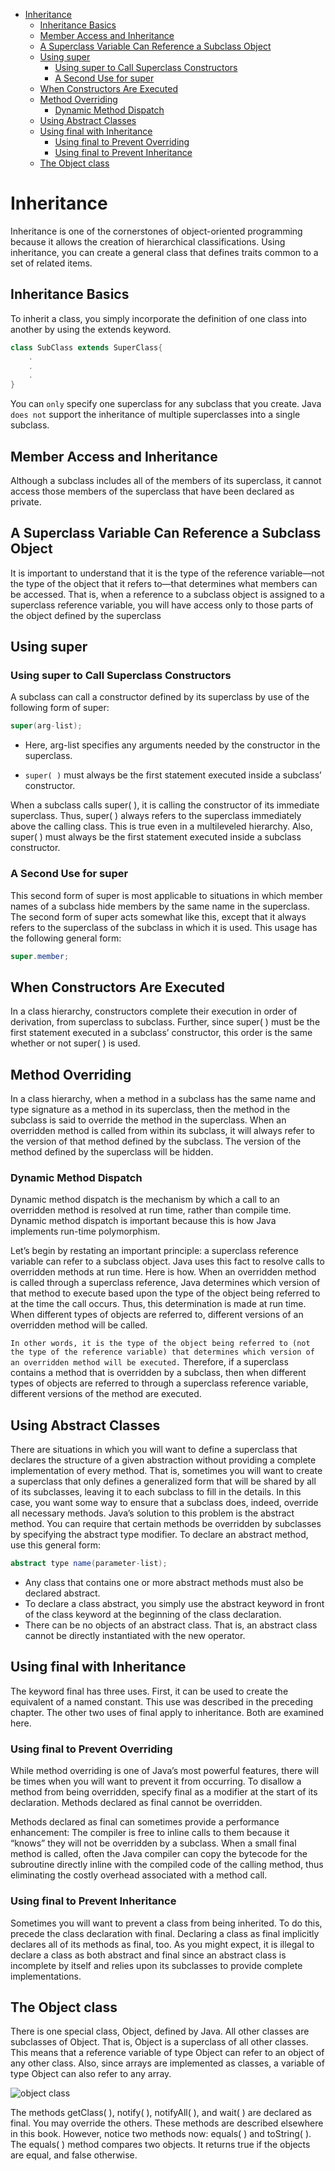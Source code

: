 - [Inheritance](#inheritance)
  - [Inheritance Basics](#inheritance-basics)
  - [Member Access and Inheritance](#member-access-and-inheritance)
  - [A Superclass Variable Can Reference a Subclass Object](#a-superclass-variable-can-reference-a-subclass-object)
  - [Using super](#using-super)
    - [Using super to Call Superclass Constructors](#using-super-to-call-superclass-constructors)
    - [A Second Use for super](#a-second-use-for-super)
  - [When Constructors Are Executed](#when-constructors-are-executed)
  - [Method Overriding](#method-overriding)
    - [Dynamic Method Dispatch](#dynamic-method-dispatch)
  - [Using Abstract Classes](#using-abstract-classes)
  - [Using final with Inheritance](#using-final-with-inheritance)
    - [Using final to Prevent Overriding](#using-final-to-prevent-overriding)
    - [Using final to Prevent Inheritance](#using-final-to-prevent-inheritance)
  - [The Object class](#the-object-class)

# Inheritance

Inheritance is one of the cornerstones of object-oriented programming because
it allows the creation of hierarchical classifications. Using inheritance, you can
create a general class that defines traits common to a set of related items.

## Inheritance Basics

To inherit a class, you simply incorporate the definition of one class into
another by using the extends keyword.

```java
class SubClass extends SuperClass{
    .
    .
    .
}
```

You can `only` specify one superclass for any subclass that you create. Java
`does not` support the inheritance of multiple superclasses into a single subclass.

## Member Access and Inheritance

Although a subclass includes all of the members of its superclass, it cannot
access those members of the superclass that have been declared as private.

## A Superclass Variable Can Reference a Subclass Object

It is important to understand that it is the type of the reference variable—not
the type of the object that it refers to—that determines what members can be
accessed. That is, when a reference to a subclass object is assigned to a
superclass reference variable, you will have access only to those parts of the
object defined by the superclass

## Using super

### Using super to Call Superclass Constructors

A subclass can call a constructor defined by its superclass by use of the
following form of super:

```java
super(arg-list);
```

- Here, arg-list specifies any arguments needed by the constructor in the
superclass. 

- `super( )` must always be the first statement executed inside a
subclass’ constructor.

When a subclass calls super( ), it is calling the constructor of its immediate superclass. Thus, super( )
always refers to the superclass immediately above the calling class. This is true
even in a multileveled hierarchy. Also, super( ) must always be the first
statement executed inside a subclass constructor.

### A Second Use for super

This second form of super is most applicable to situations in which member
names of a subclass hide members by the same name in the superclass. The second form of super acts somewhat like this, except that it always refers
to the superclass of the subclass in which it is used. This usage has the
following general form:

```java
super.member;
```

## When Constructors Are Executed

In a class hierarchy, constructors complete their
execution in order of derivation, from superclass to subclass. Further, since
super( ) must be the first statement executed in a subclass’ constructor, this
order is the same whether or not super( ) is used.

## Method Overriding

In a class hierarchy, when a method in a subclass has the same name and type
signature as a method in its superclass, then the method in the subclass is said
to override the method in the superclass. When an overridden method is called
from within its subclass, it will always refer to the version of that method
defined by the subclass. The version of the method defined by the superclass
will be hidden.

### Dynamic Method Dispatch

Dynamic method dispatch is the
mechanism by which a call to an overridden method is resolved at run time,
rather than compile time. Dynamic method dispatch is important because this
is how Java implements run-time polymorphism.

Let’s begin by restating an important principle: a superclass reference
variable can refer to a subclass object. Java uses this fact to resolve calls to
overridden methods at run time. Here is how. When an overridden method is
called through a superclass reference, Java determines which version of that
method to execute based upon the type of the object being referred to at the
time the call occurs. Thus, this determination is made at run time. When
different types of objects are referred to, different versions of an overridden
method will be called. 

`In other words, it is the type of the object being referred to (not the type of the reference variable) that determines which version of an overridden method will be executed.`
Therefore, if a superclass contains a
method that is overridden by a subclass, then when different types of objects
are referred to through a superclass reference variable, different versions of the
method are executed.

## Using Abstract Classes

There are situations in which you will want to define a superclass that declares
the structure of a given abstraction without providing a complete
implementation of every method. That is, sometimes you will want to create a
superclass that only defines a generalized form that will be shared by all of its
subclasses, leaving it to each subclass to fill in the details. In this case, you want some way to ensure
that a subclass does, indeed, override all necessary methods. Java’s solution to
this problem is the abstract method. You can require that certain methods be overridden by subclasses by
specifying the abstract type modifier. To declare an abstract method, use this
general form:

```java
abstract type name(parameter-list);
```

- Any class that contains one or more abstract methods must also be declared
abstract.
- To declare a class abstract, you simply use the abstract keyword in
front of the class keyword at the beginning of the class declaration.
- There can
be no objects of an abstract class. That is, an abstract class cannot be directly
instantiated with the new operator.

## Using final with Inheritance

The keyword final has three uses. First, it can be used to create the equivalent
of a named constant. This use was described in the preceding chapter. The other
two uses of final apply to inheritance. Both are examined here.

### Using final to Prevent Overriding

While method overriding is one of Java’s most powerful features, there will be
times when you will want to prevent it from occurring. To disallow a method
from being overridden, specify final as a modifier at the start of its declaration.
Methods declared as final cannot be overridden.

Methods declared as final can sometimes provide a performance
enhancement: The compiler is free to inline calls to them because it “knows”
they will not be overridden by a subclass. When a small final method is called,
often the Java compiler can copy the bytecode for the subroutine directly inline
with the compiled code of the calling method, thus eliminating the costly
overhead associated with a method call.

### Using final to Prevent Inheritance

Sometimes you will want to prevent a class from being inherited. To do this,
precede the class declaration with final. Declaring a class as final implicitly
declares all of its methods as final, too. As you might expect, it is illegal to
declare a class as both abstract and final since an abstract class is incomplete
by itself and relies upon its subclasses to provide complete implementations.

## The Object class

There is one special class, Object, defined by Java. All other classes are
subclasses of Object. That is, Object is a superclass of all other classes. This
means that a reference variable of type Object can refer to an object of any
other class. Also, since arrays are implemented as classes, a variable of type
Object can also refer to any array.

![object class](./../images/object_class.PNG)

The methods getClass( ), notify( ), notifyAll( ), and wait( ) are declared as
final. You may override the others. These methods are described elsewhere in
this book. However, notice two methods now: equals( ) and toString( ). The
equals( ) method compares two objects. It returns true if the objects are equal,
and false otherwise.
